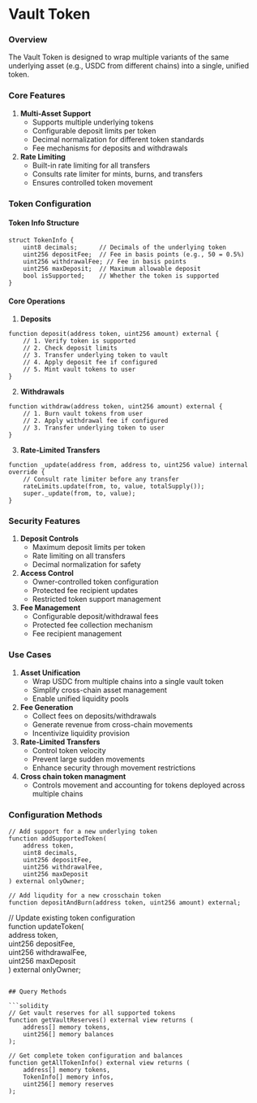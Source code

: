 # Vault Token

### Overview

The Vault Token is designed to wrap multiple variants of the same underlying asset (e.g., USDC from different chains) into a single, unified token.

### Core Features

1. **Multi-Asset Support**
   * Supports multiple underlying tokens
   * Configurable deposit limits per token
   * Decimal normalization for different token standards
   * Fee mechanisms for deposits and withdrawals
2. **Rate Limiting**
   * Built-in rate limiting for all transfers
   * Consults rate limiter for mints, burns, and transfers
   * Ensures controlled token movement

### Token Configuration

#### Token Info Structure

```solidity
struct TokenInfo {
    uint8 decimals;      // Decimals of the underlying token
    uint256 depositFee;  // Fee in basis points (e.g., 50 = 0.5%)
    uint256 withdrawalFee; // Fee in basis points
    uint256 maxDeposit;  // Maximum allowable deposit
    bool isSupported;    // Whether the token is supported
}
```

#### Core Operations

1. **Deposits**

```solidity
function deposit(address token, uint256 amount) external {
    // 1. Verify token is supported
    // 2. Check deposit limits
    // 3. Transfer underlying token to vault
    // 4. Apply deposit fee if configured
    // 5. Mint vault tokens to user
}
```

2. **Withdrawals**

```solidity
function withdraw(address token, uint256 amount) external {
    // 1. Burn vault tokens from user
    // 2. Apply withdrawal fee if configured
    // 3. Transfer underlying token to user
}
```

3. **Rate-Limited Transfers**

```solidity
function _update(address from, address to, uint256 value) internal override {
    // Consult rate limiter before any transfer
    rateLimits.update(from, to, value, totalSupply());
    super._update(from, to, value);
}
```

### Security Features

1. **Deposit Controls**
   * Maximum deposit limits per token
   * Rate limiting on all transfers
   * Decimal normalization for safety
2. **Access Control**
   * Owner-controlled token configuration
   * Protected fee recipient updates
   * Restricted token support management
3. **Fee Management**
   * Configurable deposit/withdrawal fees
   * Protected fee collection mechanism
   * Fee recipient management

### Use Cases

1. **Asset Unification**
   * Wrap USDC from multiple chains into a single vault token
   * Simplify cross-chain asset management
   * Enable unified liquidity pools
2. **Fee Generation**
   * Collect fees on deposits/withdrawals
   * Generate revenue from cross-chain movements
   * Incentivize liquidity provision
3. **Rate-Limited Transfers**
   * Control token velocity
   * Prevent large sudden movements
   * Enhance security through movement restrictions
4. **Cross chain token managment**
   * Controls movement and accounting for tokens deployed across multiple chains

### Configuration Methods

```solidity
// Add support for a new underlying token
function addSupportedToken(
    address token,
    uint8 decimals,
    uint256 depositFee,
    uint256 withdrawalFee,
    uint256 maxDeposit
) external onlyOwner;
```

```solidity
// Add liqudity for a new crosschain token
function depositAndBurn(address token, uint256 amount) external;
```

// Update existing token configuration\
function updateToken(\
address token,\
uint256 depositFee,\
uint256 withdrawalFee,\
uint256 maxDeposit\
) external onlyOwner;

````

## Query Methods

```solidity
// Get vault reserves for all supported tokens
function getVaultReserves() external view returns (
    address[] memory tokens,
    uint256[] memory balances
);

// Get complete token configuration and balances
function getAllTokenInfo() external view returns (
    address[] memory tokens,
    TokenInfo[] memory infos,
    uint256[] memory reserves
);
````
